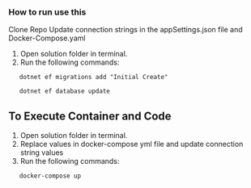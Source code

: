 ### How to run use this

Clone Repo Update connection strings in the appSettings.json file and Docker-Compose.yaml

 1. Open solution folder in terminal. 
 2. Run the following commands:

```    dotnet ef migrations add "Initial Create" ```

```    dotnet ef database update ```

## To Execute Container and Code

1. Open solution folder in terminal. 
2. Replace values in docker-compose yml file and update connection string values
2. Run the following commands:

```    docker-compose up ```

